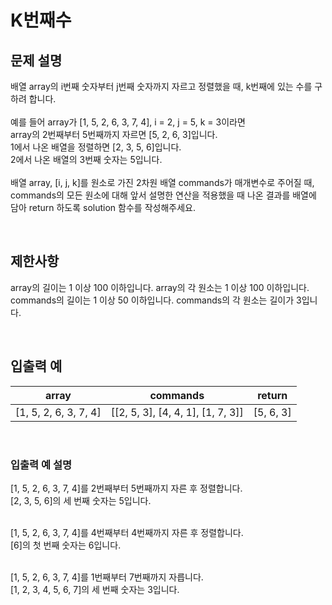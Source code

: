 # K번째수
## 문제 설명
배열 array의 i번째 숫자부터 j번째 숫자까지 자르고 정렬했을 때, k번째에 있는 수를 구하려 합니다. <br/>
<br/>
예를 들어 array가 [1, 5, 2, 6, 3, 7, 4], i = 2, j = 5, k = 3이라면 <br/>
array의 2번째부터 5번째까지 자르면 [5, 2, 6, 3]입니다. <br/>
1에서 나온 배열을 정렬하면 [2, 3, 5, 6]입니다. <br/>
2에서 나온 배열의 3번째 숫자는 5입니다. <br/>
<br/>
배열 array, [i, j, k]를 원소로 가진 2차원 배열 commands가 매개변수로 주어질 때, commands의 모든 원소에 대해 앞서 설명한 연산을 적용했을 때 나온 결과를 배열에 담아 return 하도록 solution 함수를 작성해주세요. <br/>

<br/>

## 제한사항
array의 길이는 1 이상 100 이하입니다.
array의 각 원소는 1 이상 100 이하입니다.
commands의 길이는 1 이상 50 이하입니다.
commands의 각 원소는 길이가 3입니다.

<br/>

## 입출력 예
|array|commands|return|
|-----|--------|------|
| [1, 5, 2, 6, 3, 7, 4] | [[2, 5, 3], [4, 4, 1], [1, 7, 3]] | [5, 6, 3] |

<br/>

### 입출력 예 설명
[1, 5, 2, 6, 3, 7, 4]를 2번째부터 5번째까지 자른 후 정렬합니다. <br/>
[2, 3, 5, 6]의 세 번째 숫자는 5입니다. <br/> <br/>

[1, 5, 2, 6, 3, 7, 4]를 4번째부터 4번째까지 자른 후 정렬합니다.   <br/>
[6]의 첫 번째 숫자는 6입니다. <br/> <br/>

[1, 5, 2, 6, 3, 7, 4]를 1번째부터 7번째까지 자릅니다. <br/>
[1, 2, 3, 4, 5, 6, 7]의 세 번째 숫자는 3입니다. <br/>